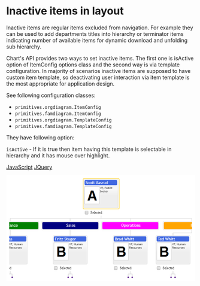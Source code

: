 # Inactive items in layout
Inactive items are regular items excluded from navigation. For example they can be used to add departments titles into hierarchy or terminator items indicating number of available items for dynamic download and unfolding sub hierarchy.

Chart's API provides two ways to set inactive items. The first one is isActive option of ItemConfig options class and the second way is via template configuration. In majority of scenarios inactive items are supposed to have custom item template, so deactivating user interaction via item template is the most appropriate for application design. 

See following configuration classes:

* `primitives.orgdiagram.ItemConfig`
* `primitives.famdiagram.ItemConfig`
* `primitives.orgdiagram.TemplateConfig`
* `primitives.famdiagram.TemplateConfig`


They have following option:

`isActive` - If it is true then item having this template is selectable in hierarchy and it has mouse over highlight.

[JavaScript](javascript.controls/CaseInactiveItems.html)
[JQuery](jquery.widgets/CaseInactiveItems.html)

![Screenshot](images/screenshots/CaseInactiveItems.png)